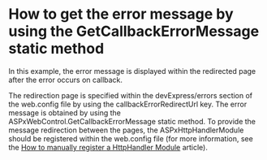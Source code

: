 # How to get the error message by using the GetCallbackErrorMessage static method


<p>In this example, the error message is displayed within the redirected page after the error occurs on callback. </p><p>The redirection page is specified within the devExpress/errors section of the web.config file by using the callbackErrorRedirectUrl key. The error message is obtained by using the ASPxWebControl.GetCallbackErrorMessage static method. To provide the message redirection between the pages, the ASPxHttpHandlerModule should be registered within the web.config file (for more information, see the <a href="https://www.devexpress.com/Support/Center/p/K18262">How to manually register a HttpHandler Module</a> article).</p>

<br/>


